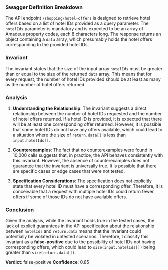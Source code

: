 ### Swagger Definition Breakdown
The API endpoint `/shopping/hotel-offers` is designed to retrieve hotel offers based on a list of hotel IDs provided as a query parameter. The `hotelIds` parameter is mandatory and is expected to be an array of Amadeus property codes, each 8 characters long. The response returns an object containing a `data` array, which presumably holds the hotel offers corresponding to the provided hotel IDs.

### Invariant
The invariant states that the size of the input array `hotelIds` must be greater than or equal to the size of the returned `data` array. This means that for every request, the number of hotel IDs provided should be at least as many as the number of hotel offers returned.

### Analysis
1. **Understanding the Relationship**: The invariant suggests a direct relationship between the number of hotel IDs requested and the number of hotel offers returned. If a hotel ID is provided, it is expected that there will be at least one corresponding offer returned. However, it is possible that some hotel IDs do not have any offers available, which could lead to a situation where the size of `return.data[]` is less than `input.hotelIds[]`.

2. **Counterexamples**: The fact that no counterexamples were found in 10,000 calls suggests that, in practice, the API behaves consistently with this invariant. However, the absence of counterexamples does not guarantee that the invariant is universally true. It is possible that there are specific cases or edge cases that were not tested.

3. **Specification Considerations**: The specification does not explicitly state that every hotel ID must have a corresponding offer. Therefore, it is conceivable that a request with multiple hotel IDs could return fewer offers if some of those IDs do not have available offers.

### Conclusion
Given the analysis, while the invariant holds true in the tested cases, the lack of explicit guarantees in the API specification about the relationship between `hotelIds` and `return.data` means that the invariant could potentially be violated in untested scenarios. Therefore, I classify this invariant as a **false-positive** due to the possibility of hotel IDs not having corresponding offers, which could lead to `size(input.hotelIds[])` being greater than `size(return.data[])`. 

**Verdict**: false-positive
**Confidence**: 0.85
